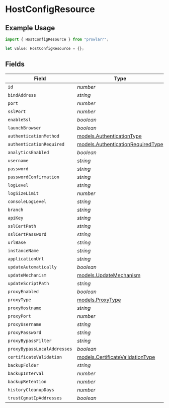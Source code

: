 # HostConfigResource

## Example Usage

```typescript
import { HostConfigResource } from "prowlarr";

let value: HostConfigResource = {};
```

## Fields

| Field                                                                        | Type                                                                         | Required                                                                     | Description                                                                  |
| ---------------------------------------------------------------------------- | ---------------------------------------------------------------------------- | ---------------------------------------------------------------------------- | ---------------------------------------------------------------------------- |
| `id`                                                                         | *number*                                                                     | :heavy_minus_sign:                                                           | N/A                                                                          |
| `bindAddress`                                                                | *string*                                                                     | :heavy_minus_sign:                                                           | N/A                                                                          |
| `port`                                                                       | *number*                                                                     | :heavy_minus_sign:                                                           | N/A                                                                          |
| `sslPort`                                                                    | *number*                                                                     | :heavy_minus_sign:                                                           | N/A                                                                          |
| `enableSsl`                                                                  | *boolean*                                                                    | :heavy_minus_sign:                                                           | N/A                                                                          |
| `launchBrowser`                                                              | *boolean*                                                                    | :heavy_minus_sign:                                                           | N/A                                                                          |
| `authenticationMethod`                                                       | [models.AuthenticationType](../models/authenticationtype.md)                 | :heavy_minus_sign:                                                           | N/A                                                                          |
| `authenticationRequired`                                                     | [models.AuthenticationRequiredType](../models/authenticationrequiredtype.md) | :heavy_minus_sign:                                                           | N/A                                                                          |
| `analyticsEnabled`                                                           | *boolean*                                                                    | :heavy_minus_sign:                                                           | N/A                                                                          |
| `username`                                                                   | *string*                                                                     | :heavy_minus_sign:                                                           | N/A                                                                          |
| `password`                                                                   | *string*                                                                     | :heavy_minus_sign:                                                           | N/A                                                                          |
| `passwordConfirmation`                                                       | *string*                                                                     | :heavy_minus_sign:                                                           | N/A                                                                          |
| `logLevel`                                                                   | *string*                                                                     | :heavy_minus_sign:                                                           | N/A                                                                          |
| `logSizeLimit`                                                               | *number*                                                                     | :heavy_minus_sign:                                                           | N/A                                                                          |
| `consoleLogLevel`                                                            | *string*                                                                     | :heavy_minus_sign:                                                           | N/A                                                                          |
| `branch`                                                                     | *string*                                                                     | :heavy_minus_sign:                                                           | N/A                                                                          |
| `apiKey`                                                                     | *string*                                                                     | :heavy_minus_sign:                                                           | N/A                                                                          |
| `sslCertPath`                                                                | *string*                                                                     | :heavy_minus_sign:                                                           | N/A                                                                          |
| `sslCertPassword`                                                            | *string*                                                                     | :heavy_minus_sign:                                                           | N/A                                                                          |
| `urlBase`                                                                    | *string*                                                                     | :heavy_minus_sign:                                                           | N/A                                                                          |
| `instanceName`                                                               | *string*                                                                     | :heavy_minus_sign:                                                           | N/A                                                                          |
| `applicationUrl`                                                             | *string*                                                                     | :heavy_minus_sign:                                                           | N/A                                                                          |
| `updateAutomatically`                                                        | *boolean*                                                                    | :heavy_minus_sign:                                                           | N/A                                                                          |
| `updateMechanism`                                                            | [models.UpdateMechanism](../models/updatemechanism.md)                       | :heavy_minus_sign:                                                           | N/A                                                                          |
| `updateScriptPath`                                                           | *string*                                                                     | :heavy_minus_sign:                                                           | N/A                                                                          |
| `proxyEnabled`                                                               | *boolean*                                                                    | :heavy_minus_sign:                                                           | N/A                                                                          |
| `proxyType`                                                                  | [models.ProxyType](../models/proxytype.md)                                   | :heavy_minus_sign:                                                           | N/A                                                                          |
| `proxyHostname`                                                              | *string*                                                                     | :heavy_minus_sign:                                                           | N/A                                                                          |
| `proxyPort`                                                                  | *number*                                                                     | :heavy_minus_sign:                                                           | N/A                                                                          |
| `proxyUsername`                                                              | *string*                                                                     | :heavy_minus_sign:                                                           | N/A                                                                          |
| `proxyPassword`                                                              | *string*                                                                     | :heavy_minus_sign:                                                           | N/A                                                                          |
| `proxyBypassFilter`                                                          | *string*                                                                     | :heavy_minus_sign:                                                           | N/A                                                                          |
| `proxyBypassLocalAddresses`                                                  | *boolean*                                                                    | :heavy_minus_sign:                                                           | N/A                                                                          |
| `certificateValidation`                                                      | [models.CertificateValidationType](../models/certificatevalidationtype.md)   | :heavy_minus_sign:                                                           | N/A                                                                          |
| `backupFolder`                                                               | *string*                                                                     | :heavy_minus_sign:                                                           | N/A                                                                          |
| `backupInterval`                                                             | *number*                                                                     | :heavy_minus_sign:                                                           | N/A                                                                          |
| `backupRetention`                                                            | *number*                                                                     | :heavy_minus_sign:                                                           | N/A                                                                          |
| `historyCleanupDays`                                                         | *number*                                                                     | :heavy_minus_sign:                                                           | N/A                                                                          |
| `trustCgnatIpAddresses`                                                      | *boolean*                                                                    | :heavy_minus_sign:                                                           | N/A                                                                          |